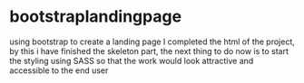 # bootstraplandingpage
using bootstrap to create a landing page
I completed the html of the project, by this i have finished the skeleton part, the next thing to do now is to start the styling using SASS so that the work would look attractive and accessible to the end user
  
